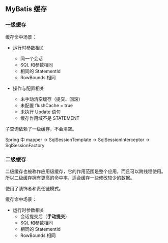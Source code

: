 ## MyBatis 缓存

### 一级缓存

缓存命中场景：

- 运行时参数相关
  - 同一个会话
  - SQL 和参数相同
  - 相同的 StatementId
  - RowBounds 相同

- 操作与配置相关
  - 未手动清空缓存（提交、回滚）
  - 未配置 flushCache = true
  - 未执行 Update 语句
  - 缓存作用域不是 STATEMENT

子查询依赖了一级缓存，不会清空。

Spring 中 mapper -> SqlSessionTemplate -> SqlSessionInterceptor -> SqlSessionFactory



### 二级缓存

二级缓存也被称作应用级缓存，它的作用范围是整个应用，而且可以跨线程使用。所以二级缓存拥有更高的命中率，适合缓存一些修改较少的数据。

使用了装饰者和责任链模式。

缓存命中场景：

- 运行时参数相关
  - 会话提交后（**手动提交**）
  - SQL 和参数相同
  - 相同的 StatementId
  - RowBounds 相同